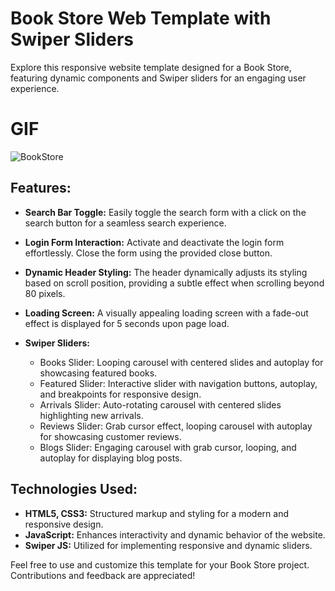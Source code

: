 # Book Store Web Template with Swiper Sliders

Explore this responsive website template designed for a Book Store, featuring dynamic components and Swiper sliders for an engaging user experience.

# GIF
![BookStore](https://github.com/SakirParlakbileker/BookStore/assets/147662891/0e07d20f-afb5-4faa-ae34-ada8adac51b2)


## Features:

- **Search Bar Toggle:** Easily toggle the search form with a click on the search button for a seamless search experience.

- **Login Form Interaction:** Activate and deactivate the login form effortlessly. Close the form using the provided close button.

- **Dynamic Header Styling:** The header dynamically adjusts its styling based on scroll position, providing a subtle effect when scrolling beyond 80 pixels.

- **Loading Screen:** A visually appealing loading screen with a fade-out effect is displayed for 5 seconds upon page load.

- **Swiper Sliders:**
  - Books Slider: Looping carousel with centered slides and autoplay for showcasing featured books.
  - Featured Slider: Interactive slider with navigation buttons, autoplay, and breakpoints for responsive design.
  - Arrivals Slider: Auto-rotating carousel with centered slides highlighting new arrivals.
  - Reviews Slider: Grab cursor effect, looping carousel with autoplay for showcasing customer reviews.
  - Blogs Slider: Engaging carousel with grab cursor, looping, and autoplay for displaying blog posts.

## Technologies Used:

- **HTML5, CSS3:** Structured markup and styling for a modern and responsive design.
- **JavaScript:** Enhances interactivity and dynamic behavior of the website.
- **Swiper JS:** Utilized for implementing responsive and dynamic sliders.

Feel free to use and customize this template for your Book Store project. Contributions and feedback are appreciated!
